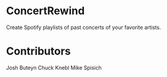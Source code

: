 # ConcertRewind
Create Spotify playlists of past concerts of your favorite artists.

# Contributors
Josh Buteyn
Chuck Knebl
Mike Spisich
